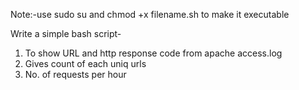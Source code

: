 
Note:-use sudo su and chmod +x filename.sh to make it executable

Write a simple bash script-

1) To show URL and http response code from apache access.log
2) Gives count of each uniq urls
3) No. of requests per hour

